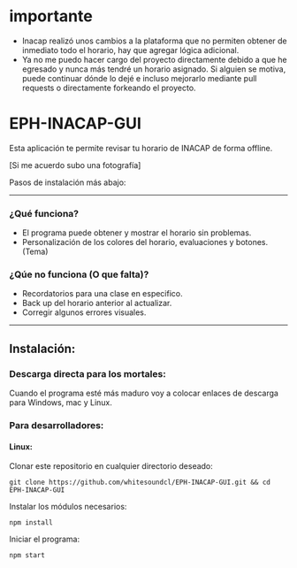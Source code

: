 # importante
+ Inacap realizó unos cambios a la plataforma que no permiten obtener de inmediato todo el horario, hay que agregar lógica adicional.
+ Ya no me puedo hacer cargo del proyecto directamente debido a que he egresado y nunca más tendré un horario asignado. Si alguien se motiva, puede continuar dónde lo dejé e incluso mejorarlo mediante pull requests o directamente forkeando el proyecto. 

# EPH-INACAP-GUI
Esta aplicación te permite revisar tu horario de INACAP de forma offline. 

[Si me acuerdo subo una fotografía]

Pasos de instalación más abajo:

---

### ¿Qué funciona? 
+ El programa puede obtener y mostrar el horario sin problemas.
+ Personalización de los colores del horario, evaluaciones y botones. (Tema)

### ¿Qúe no funciona (O que falta)?
+ Recordatorios para una clase en especifico.
+ Back up del horario anterior al actualizar.
+ Corregir algunos errores visuales.
---
## Instalación:
### Descarga directa para los mortales:
Cuando el programa esté más maduro voy a colocar enlaces de descarga para Windows, mac y Linux.
### Para desarrolladores:
#### Linux:
Clonar este repositorio en cualquier directorio deseado:
```shell
git clone https://github.com/whitesoundcl/EPH-INACAP-GUI.git && cd EPH-INACAP-GUI
```
Instalar los módulos necesarios:
```shell
npm install
```
Iniciar el programa:
```shell
npm start
```
